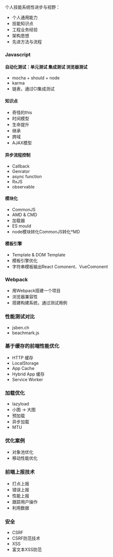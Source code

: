 个人技能系统性进步与视野：

- 个人通用能力
- 技能知识点
- 工程业务经验
- 架构思想
- 先进方法与流程


### Javascript ###
#### 自动化测试：单元测试 集成测试 浏览器测试 ####

- mocha + should + node
- karma
- 链表，通过CI集成测试

#### 知识点 ####
- 奇怪的this
- 时间模型
- 生命提升
- 继承
- 跨域
- AJAX模型

#### 异步流程控制 ####
- Callback
- Genrator
- async function
- RxJS
- observable

#### 模块化 ####

- CommonJS
- AMD & CMD
- 加载器
- ES mould
- node模块转化CommonJS转化*MD

#### 模板引擎 ####

- Template & DOM Template
- 模板引擎优化
- 字符串模板输出React Comonent、VueComonent

### Webpack ###

- 用Webpack搭建一个项目
- 浏览器兼容性
- 搭建构建系统，通过测试用例

### 性能测试对比 ###
- jsben.ch
- beachmark.js

### 基于缓存的前端性能优化 ###
- HTTP 缓存
- LocalStorage
- App Cache
- Hybrid App 缓存
- Service Worker

### 加载优化 ###
- lazyload
- 小图 -> 大图
- 预加载
- 异步加载
- MTU

### 优化案例 ####
- 对象池优化
- 移动性能优化

### 前端上报技术 ###
- 打点上报
- 错误上报
- 性能上报
- 跟踪用户操作
- 利用数据

### 安全 ###
- CSRF
- CSRF防范技术
- XSS
- 富文本XSS防范
